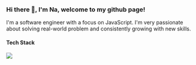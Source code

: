 ### Hi there 👋, I'm Na, welcome to my github page!

I'm a software engineer with a focus on JavaScript. I'm very passionate about solving real-world problem and consistently growing with new skills.

#### Tech Stack
<img
  src="https://img.shields.io/badge/JavaScript-323330?style=for-the-badge&logo=javascript&logoColor=F7DF1E"
/>
<img
  src="https://img.shields.io/badge/Node.js-339933?style=for-the-badge&logo=nodedotjs&logoColor=white"
  alt=""
/>
<img
  src="https://img.shields.io/badge/Express.js-000000?style=for-the-badge&logo=express&logoColor=white"
  alt=""
/>
<img
  src="	https://img.shields.io/badge/npm-CB3837?style=for-the-badge&logo=npm&logoColor=white"
  alt=""
/>
<img
  src="https://img.shields.io/badge/PostgreSQL-316192?style=for-the-badge&logo=postgresql&logoColor=white"
  alt=""
/>
<img
  src="https://img.shields.io/badge/Sequelize-52B0E7?style=for-the-badge&logo=Sequelize&logoColor=white"
  alt=""
/>
<img
  src="https://img.shields.io/badge/React-20232A?style=for-the-badge&logo=react&logoColor=61DAFB"
  alt=""
/>
<img
  src="https://img.shields.io/badge/Redux-593D88?style=for-the-badge&logo=redux&logoColor=white"
  alt=""
/>
<img
  src="https://img.shields.io/badge/Tailwind_CSS-38B2AC?style=for-the-badge&logo=tailwind-css&logoColor=white"
  alt=""
/>
<img
  src="https://img.shields.io/badge/Material%20UI-007FFF?style=for-the-badge&logo=mui&logoColor=white"
  alt=""
/>
<img
  src="https://img.shields.io/badge/HTML5-E34F26?style=for-the-badge&logo=html5&logoColor=white"
  alt=""
/>
<img
  src="https://img.shields.io/badge/CSS3-1572B6?style=for-the-badge&logo=css3&logoColor=white"
  alt=""
/>
<img
  src="https://img.shields.io/badge/VSCode-0078D4?style=for-the-badge&logo=visual%20studio%20code&logoColor=white"
  alt=""
/>
<img
  src="https://img.shields.io/badge/Notion-000000?style=for-the-badge&logo=notion&logoColor=white"
  alt=""
/>
<!--
**na-lin/na-lin** is a ✨ _special_ ✨ repository because its `README.md` (this file) appears on your GitHub profile.

Here are some ideas to get you started:

- 🔭 I’m currently working on ...
- 🌱 I’m currently learning ...
- 👯 I’m looking to collaborate on ...
- 🤔 I’m looking for help with ...
- 💬 Ask me about ...
- 📫 How to reach me: ...
- 😄 Pronouns: ...
- ⚡ Fun fact: ...
-->

